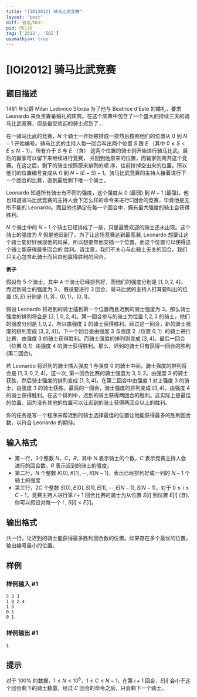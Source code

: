 ```yaml
---
title: "[IOI2012] 骑马比武竞赛"
layout: "post"
diff: 省选/NOI-
pid: P6138
tag: ['2012', 'IOI']
usemathjax: true
---
```


# [IOI2012] 骑马比武竞赛
## 题目描述

1491 年公爵 Milan Lodovico Sforza 为了他与 Beatrice d'Este 的婚礼，要求Leonardo 来负责筹备婚礼的庆典。在这个庆典中包含了一个盛大的持续三天的骑马比武竞赛，但是最受欢迎的骑士迟到了...

在一骑马比武的竞赛，$N$ 个骑士一开始被排成一排然后按照他们的位置从 $0$ 到 $N-1$ 开始编号。骑马比武的主持人每一回合叫出两个位置 $S$ 跟 $E$ （其中 $0 \le S < E \le N - 1$）。所有介于 $S$ 与 $E$ （含） 这两个位置的骑士则开始进行骑马比武。最后的赢家可以留下来继续进行竞赛， 并回到他原来的位置，而输家则离开这个竞赛。在这之后，剩下的骑士按照原来排列的顺 序，往前挤掉空出来的位置。所以他们的位置编号变成从 $0$ 到 $N - (E - S) - 1$。骑马比武竞赛的主持人接着进行下一个回合的比赛，直到最后剩下唯一个骑士。

Leonardo 知道所有骑士有不同的强度，这个强度从 $0$ (最弱) 到 $N-1$ (最强)。他也知道骑马比武竞赛的主持人会下怎么样的命令来进行C回合的竞赛，毕竟他是无所不能的   Leonardo。而且他也确定在每一个回合中，拥有最大强度的骑士会获得胜利。

$N$ 个骑士中的 $N-1$ 个骑士已经排成了一排，只是最受欢迎的骑士还未出现。这个骑士的强度为 $R$ 但是他迟到了。为了让这场竞赛达到最高潮, Leonardo  想要让这个骑士能好好展现他的风采，所以想要帮他安插一个位置，而这个位置可以使得这个骑士能获得最多回合的 胜利。请注意，我们不关心与此骑士无关的回合。我们只关心包含此骑士而且由他赢得胜利的回合。

**例子**

假设有 $5$ 个骑士，其中 $4$ 个骑士已经排列好，而他们的强度分别是 $[1,0,2,4]$。而迟到骑士的强度为 $3$ 。假设要进行 $3$ 回合，骑马比武的主持人打算要叫出的位置 $(S,E)$ 分别是 $(1, 3)$，$(0, 1)$，$(0, 1)$。

假设 Leonardo  将迟到的骑士插到第一个位置而且迟到的骑士强度为 $3$。那么骑士强度的排列将会是 $[3, 1, 0, 2, 4]$。第一回合参与的骑士为位置 $1,2,3$ 的骑士，他们的强度分别是 $1,0,2$，所以由强度 $2$ 的骑士获得胜利。经过这一回合，新的骑士强度的排列变成 $[3, 2, 4]]$。下一个回合是由强度 $3$ 与强度 $2$（位置 $0,1$）的骑士进行比赛，由强度 $3$ 的骑士获得胜利。而骑士强度的排列则变成 $[3,4]$。最后一回合（位置 $0,1$）由强度 $4$ 的骑士获得胜利。那么，迟到的骑士只有获得一回合的胜利 (第二回合)。

若 Leonardo 将迟到的骑士插入强度 $1$ 与强度 $0$ 的骑士中间，骑士强度的排列将会是 $[1,3,0,2,4]$。这一次,  第一回合比赛的骑士强度为 $3,0,2$。由强度 $3$ 的骑士获胜，然后骑士强度的排列变成 $[1,3,4]$。在第二回合中由强度 $1$ 对上强度 $3$ 的骑士，由强度 $3$ 的骑士获胜。最后的一回合，骑士强度的排列变成  $[3,4]$，由强度 $4$ 的骑士获得胜利。在这个排列中，迟到的骑士获得两回合的胜利。这实际上是最佳的位置，因为没有其他的位置可以让迟到的骑士获得两回合以上的胜利。

你的任务是写一个程序来帮迟到的骑士选择最佳的位置让他能获得最多的胜利回合数，以符合 Leonardo 的期待。
## 输入格式

- 第一行，$3$个整数 $N$，$C$，$R$，其中 $N$ 表示骑士的个数，$C$ 表示竞赛主持人会进行的回合数，$R$ 表示迟到的骑士的强度。
- 第二行，$N$ 个整数 $K[0],K[1],\cdots,K[N-1]$，表示已经排列好成一列的 $N-1$ 个骑士的强度
- 第三行，$2C$ 个整数 $S[0],E[0],S[1],E[1],\cdots,E[N-1],S[N-1]$，对于 $0 \le i \le C-1$，竞赛主持人进行第 $i +1$ 回合比赛的骑士为从位置 $S[i]$ 到位置 $E[i]$ (含). 你可以假设对每一个 $i$ , $S[i] < E[i]$。
## 输出格式

共一行，让迟到的骑士能获得最多胜利回合数的位置。如果存在多个最优的位置，输出编号最小的位置。
## 样例

### 样例输入 #1
```
5 3 3
1 0 2 4
1 3
0 1
0 1

```
### 样例输出 #1
```
1

```
## 提示

对于 $100\%$ 的数据，$1 \le N \le 10^5$，$1 \le C \le N-1$，在第 $i+1$ 回合，$E[i]$ 会小于这个回合剩下的骑士数量。经过 $C$ 回合的命令之后，只会剩下一个骑士。
